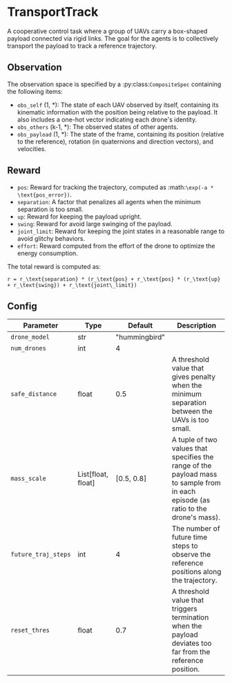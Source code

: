 # TransportTrack

A cooperative control task where a group of UAVs carry a box-shaped payload connected via
rigid links. The goal for the agents is to collectively transport the payload to track a
reference trajectory.

## Observation

The observation space is specified by a :py:class:`CompositeSpec` containing the following items:

- `obs_self` (1, \*): The state of each UAV observed by itself, containing its kinematic
information with the position being relative to the payload. It also includes a one-hot
vector indicating each drone's identity.
- `obs_others` (k-1, \*): The observed states of other agents.
- `obs_payload` (1, \*): The state of the frame, containing its position (relative to the
reference), rotation (in quaternions and direction vectors), and velocities.

## Reward

- `pos`: Reward for tracking the trajectory, computed as :math:`\exp(-a * \text{pos_error})`.
- `separation`: A factor that penalizes all agents when the minimum separation is too small.
- `up`: Reward for keeping the payload upright.
- `swing`: Reward for avoid large swinging of the payload.
- `joint_limit`: Reward for keeping the joint states in a reasonable range to avoid glitchy behaviors.
- `effort`: Reward computed from the effort of the drone to optimize the
energy consumption.

The total reward is computed as:

```{math}
r = r_\text{separation} * (r_\text{pos} + r_\text{pos} * (r_\text{up} + r_\text{swing}) + r_\text{joint\_limit})
```

## Config

| Parameter           | Type               | Default       | Description                                                                                                                       |
| ------------------- | ------------------ | ------------- | --------------------------------------------------------------------------------------------------------------------------------- |
| `drone_model`       | str                | "hummingbird" |                                                                                                                                   |
| `num_drones`        | int                | 4             |                                                                                                                                   |
| `safe_distance`     | float              | 0.5           | A threshold value that gives penalty when the minimum separation between the UAVs is too small.                                   |
| `mass_scale`        | List[float, float] | [0.5, 0.8]    | A tuple of two values that specifies the range of the payload mass to sample from in each episode (as ratio to the drone's mass). |
| `future_traj_steps` | int                | 4             | The number of future time steps to observe the reference positions along the trajectory.                                          |
| `reset_thres`       | float              | 0.7           | A threshold value that triggers termination when the payload deviates too far from the reference position.                        |
